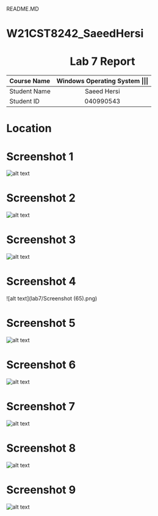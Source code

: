 README.MD
# W21CST8242_SaeedHersi

<center> <h1> Lab 7 Report</h1> </center>

| **Course Name**  | **Windows Operating System \|\|\|**| 
|:-------------| :-----------------------------:|
|Student Name  | Saeed Hersi                    |
|Student ID    | 040990543                    |

# Location 
# Screenshot 1
![alt text](Screenshot%(59).png)

# Screenshot 2
![alt text](lab7/Screenshot&(63).png)

# Screenshot 3
![alt text](lab7/Screenshot(64).png)

# Screenshot 4
![alt text](lab7/Screenshot (65).png)

# Screenshot 5
![alt text](lab7/Screenshot(66).png)

# Screenshot 6
![alt text](lab7/Screenshot(67).png)

# Screenshot 7
![alt text](lab7/Screenshot(68).png)

# Screenshot 8
![alt text](lab7/Screenshot(69).png)

# Screenshot 9
![alt text](lab7/Screenshot(70).png)


